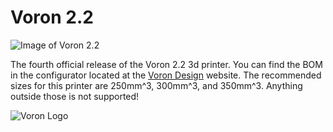 # Voron 2.2

![Image of Voron 2.2](http://vorondesign.com/images/voron2.2.jpg)

The fourth official release of the Voron 2.2 3d printer.  You can find the BOM in the configurator located at the [Voron Design]( http://vorondesign.com/voron2.2) website.  The recommended sizes for this printer are 250mm^3, 300mm^3, and 350mm^3.  Anything outside those is not supported!

![Voron Logo](http://vorondesign.com/images/voron_design_logo.png)
